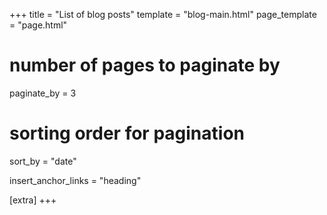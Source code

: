 +++
title = "List of blog posts"
template = "blog-main.html"
page_template = "page.html"

# number of pages to paginate by
paginate_by = 3
# sorting order for pagination
sort_by = "date"

insert_anchor_links = "heading"

[extra]
+++
